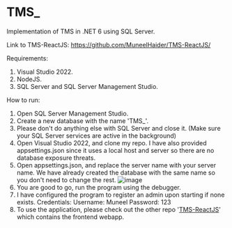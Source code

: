 # TMS_
Implementation of TMS in .NET 6 using SQL Server.

Link to TMS-ReactJS:
https://github.com/MuneelHaider/TMS-ReactJS/

Requirements:
1. Visual Studio 2022.
2. NodeJS.
3. SQL Server and SQL Server Management Studio.

How to run:
1. Open SQL Server Management Studio.
2. Create a new database with the name 'TMS_'.
3. Please don't do anything else with SQL Server and close it. (Make sure your SQL Server services are active in the background)
4. Open Visual Studio 2022, and clone my repo. I have also provided appsettings.json since it uses a local host and server so there are no database exposure threats.
5. Open appsettings.json, and replace the server name with your server name. We have already created the database with the same name so you don't need to change the rest.
   ![image](https://github.com/user-attachments/assets/a27bef19-dda2-4d0f-a0b8-ad023b4a3698)
6. You are good to go, run the program using the debugger.
7. I have configured the program to register an admin upon starting if none exists.
   Credentials:
   Username: Muneel
   Password: 123
8. To use the application, please check out the other repo '[TMS-ReactJS](https://github.com/MuneelHaider/TMS-ReactJS)' which contains the frontend webapp.
